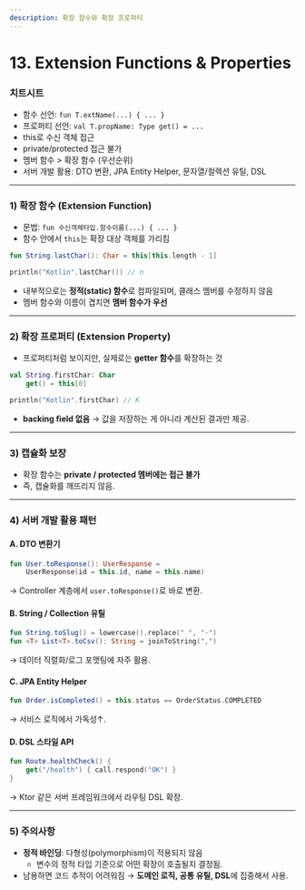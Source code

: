 ```yaml
---
description: 확장 함수와 확장 프로퍼티
---
```


# 13. Extension Functions & Properties

### 치트시트

* 함수 선언: `fun T.extName(...) { ... }`
* 프로퍼티 선언: `val T.propName: Type get() = ...`
* this로 수신 객체 접근
* private/protected 접근 불가
* 멤버 함수 > 확장 함수 (우선순위)
* 서버 개발 활용: DTO 변환, JPA Entity Helper, 문자열/컬렉션 유틸, DSL

***

### 1) 확장 함수 (Extension Function)

* 문법: `fun 수신객체타입.함수이름(...) { ... }`
* 함수 안에서 `this`는 확장 대상 객체를 가리킴

```kotlin
fun String.lastChar(): Char = this[this.length - 1]

println("Kotlin".lastChar()) // n
```

* 내부적으로는 **정적(static) 함수**로 컴파일되며, 클래스 멤버를 수정하지 않음
* 멤버 함수와 이름이 겹치면 **멤버 함수가 우선**

***

### 2) 확장 프로퍼티 (Extension Property)

* 프로퍼티처럼 보이지만, 실제로는 **getter 함수**를 확장하는 것

```kotlin
val String.firstChar: Char
    get() = this[0]

println("Kotlin".firstChar) // K
```

* **backing field 없음** → 값을 저장하는 게 아니라 계산된 결과만 제공.

***

### 3) 캡슐화 보장

* 확장 함수는 **private / protected 멤버에는 접근 불가**
* 즉, 캡슐화를 깨뜨리지 않음.

***

### 4) 서버 개발 활용 패턴

#### A. DTO 변환기

```kotlin
fun User.toResponse(): UserResponse =
    UserResponse(id = this.id, name = this.name)
```

→ Controller 계층에서 `user.toResponse()`로 바로 변환.

#### B. String / Collection 유틸

```kotlin
fun String.toSlug() = lowercase().replace(" ", "-")
fun <T> List<T>.toCsv(): String = joinToString(",")
```

→ 데이터 직렬화/로그 포맷팅에 자주 활용.

#### C. JPA Entity Helper

```kotlin
fun Order.isCompleted() = this.status == OrderStatus.COMPLETED
```

→ 서비스 로직에서 가독성↑.

#### D. DSL 스타일 API

```kotlin
fun Route.healthCheck() {
    get("/health") { call.respond("OK") }
}
```

→ Ktor 같은 서버 프레임워크에서 라우팅 DSL 확장.

***

### 5) 주의사항

* **정적 바인딩**: 다형성(polymorphism)이 적용되지 않음
  * 변수의 정적 타입 기준으로 어떤 확장이 호출될지 결정됨.
* 남용하면 코드 추적이 어려워짐 → **도메인 로직, 공통 유틸, DSL**에 집중해서 사용.
